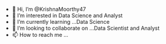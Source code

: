 - 👋 Hi, I’m @KrishnaMoorthy47
- 👀 I’m interested in Data Science and Analyst
- 🌱 I’m currently learning ...Data Science
- 💞️ I’m looking to collaborate on ...Data Scientist and Analyst
- 📫 How to reach me ...

<!---
KrishnaMoorthy47/KrishnaMoorthy47 is a ✨ special ✨ repository because its `README.md` (this file) appears on your GitHub profile.
You can click the Preview link to take a look at your changes.
--->
